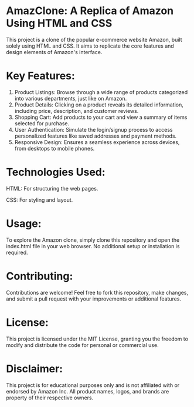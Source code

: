 # AmazClone: A Replica of Amazon Using HTML and CSS

This project is a clone of the popular e-commerce website Amazon, built solely using HTML and CSS. It aims to replicate the core features and design elements of Amazon's interface.


# Key Features:

1. Product Listings: Browse through a wide range of products categorized into various departments, just like on Amazon.
2. Product Details: Clicking on a product reveals its detailed information, including price, description, and customer reviews.
3. Shopping Cart: Add products to your cart and view a summary of items selected for purchase.
4. User Authentication: Simulate the login/signup process to access personalized features like saved addresses and payment methods.
5. Responsive Design: Ensures a seamless experience across devices, from desktops to mobile phones.

# Technologies Used:

HTML: For structuring the web pages.

CSS: For styling and layout.

# Usage:

To explore the Amazon clone, simply clone this repository and open the index.html file in your web browser. No additional setup or installation is required.

# Contributing:

Contributions are welcome! Feel free to fork this repository, make changes, and submit a pull request with your improvements or additional features.

# License:

This project is licensed under the MIT License, granting you the freedom to modify and distribute the code for personal or commercial use.

# Disclaimer:

This project is for educational purposes only and is not affiliated with or endorsed by Amazon Inc. All product names, logos, and brands are property of their respective owners.

